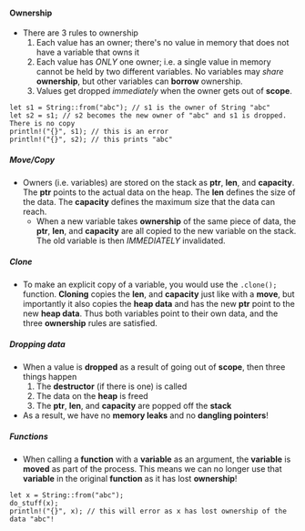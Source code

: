 #### Ownership
* There are 3 rules to ownership
	1. Each value has an owner; there's no value in memory that does not have a variable that owns it
	2. Each value has *ONLY* one owner; i.e. a single value in memory cannot be held by two different variables. No variables may *share* **ownership**, but other variables can **borrow** ownership.
	3. Values get dropped *immediately* when the owner gets out of **scope**.
```
let s1 = String::from("abc"); // s1 is the owner of String "abc"
let s2 = s1; // s2 becomes the new owner of "abc" and s1 is dropped. There is no copy
println!("{}", s1); // this is an error
println!("{}", s2); // this prints "abc"
```
##### Move/Copy
* Owners (i.e. variables) are stored on the stack as **ptr**, **len**, and **capacity**. The **ptr** points to the actual data on the heap. The **len** defines the size of the data. The **capacity** defines the maximum size that the data can reach.
	* When a new variable takes **ownership** of the same piece of data, the **ptr**, **len**, and **capacity** are all copied to the new variable on the stack. The old variable is then *IMMEDIATELY* invalidated. 
##### Clone
* To make an explicit copy of a variable, you would use the `.clone();` function. **Cloning** copies the **len**, and **capacity** just like with a **move**, but importantly it also copies the **heap data** and has the new **ptr** point to the new **heap data**. Thus both variables point to their own data, and the three **ownership** rules are satisfied. 
##### Dropping data
* When a value is **dropped** as a result of going out of **scope**, then three things happen
	1. The **destructor** (if there is one) is called
	2. The data on the **heap** is freed
	3. The **ptr**, **len**, and **capacity** are popped off the **stack**
* As a result, we have no **memory leaks** and no **dangling pointers**!
##### Functions
* When calling a **function** with a **variable** as an argument, the **variable** is **moved** as part of the process. This means we can no longer use that **variable** in the original **function** as it has lost **ownership**!
```
let x = String::from("abc");
do_stuff(x);
println!("{}", x); // this will error as x has lost ownership of the data "abc"!
```
